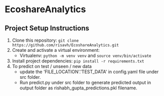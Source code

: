 # EcoshareAnalytics


## Project Setup Instructions

1. Clone this repository: `git clone https://github.com/risavh/EcoshareAnalytics.git`
2. Create and activate a virtual environment:
   - Virtualenv: `python -m venv venv` and `source venv/bin/activate`
3. Install project dependencies: `pip install -r requirements.txt`
4. To predict on test / unseen / new data
   - update the 'FILE_LOCATION'.'TEST_DATA' in config.yaml file under src folder.
   -  Run predict.py under src folder to generate predicted output in output folder as rishabh_gupta_predictions.pkl filename.
